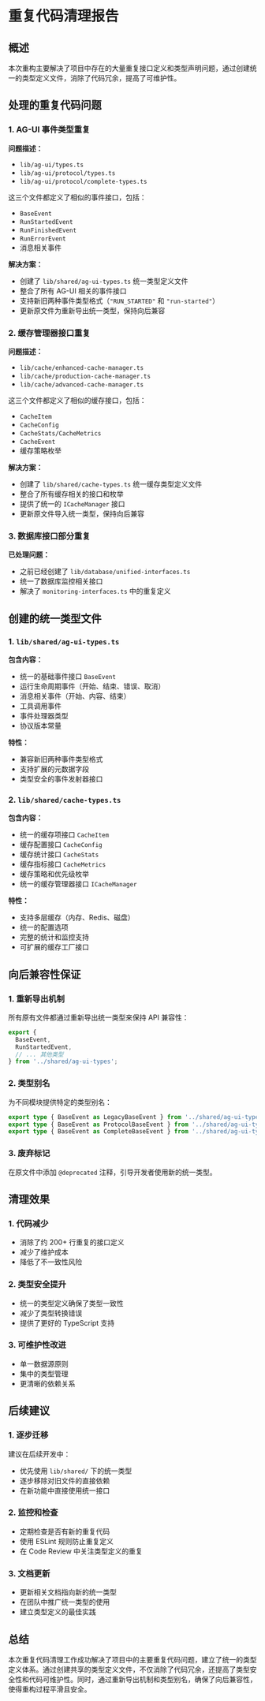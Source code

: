# 重复代码清理报告

## 概述

本次重构主要解决了项目中存在的大量重复接口定义和类型声明问题，通过创建统一的类型定义文件，消除了代码冗余，提高了可维护性。

## 处理的重复代码问题

### 1. AG-UI 事件类型重复

**问题描述：**
- `lib/ag-ui/types.ts`
- `lib/ag-ui/protocol/types.ts`
- `lib/ag-ui/protocol/complete-types.ts`

这三个文件都定义了相似的事件接口，包括：
- `BaseEvent`
- `RunStartedEvent`
- `RunFinishedEvent`
- `RunErrorEvent`
- 消息相关事件

**解决方案：**
- 创建了 `lib/shared/ag-ui-types.ts` 统一类型定义文件
- 整合了所有 AG-UI 相关的事件接口
- 支持新旧两种事件类型格式（`"RUN_STARTED"` 和 `"run-started"`）
- 更新原文件为重新导出统一类型，保持向后兼容

### 2. 缓存管理器接口重复

**问题描述：**
- `lib/cache/enhanced-cache-manager.ts`
- `lib/cache/production-cache-manager.ts`
- `lib/cache/advanced-cache-manager.ts`

这三个文件都定义了相似的缓存接口，包括：
- `CacheItem`
- `CacheConfig`
- `CacheStats/CacheMetrics`
- `CacheEvent`
- 缓存策略枚举

**解决方案：**
- 创建了 `lib/shared/cache-types.ts` 统一缓存类型定义文件
- 整合了所有缓存相关的接口和枚举
- 提供了统一的 `ICacheManager` 接口
- 更新原文件导入统一类型，保持向后兼容

### 3. 数据库接口部分重复

**已处理问题：**
- 之前已经创建了 `lib/database/unified-interfaces.ts`
- 统一了数据库监控相关接口
- 解决了 `monitoring-interfaces.ts` 中的重复定义

## 创建的统一类型文件

### 1. `lib/shared/ag-ui-types.ts`

**包含内容：**
- 统一的基础事件接口 `BaseEvent`
- 运行生命周期事件（开始、结束、错误、取消）
- 消息相关事件（开始、内容、结束）
- 工具调用事件
- 事件处理器类型
- 协议版本常量

**特性：**
- 兼容新旧两种事件类型格式
- 支持扩展的元数据字段
- 类型安全的事件发射器接口

### 2. `lib/shared/cache-types.ts`

**包含内容：**
- 统一的缓存项接口 `CacheItem`
- 缓存配置接口 `CacheConfig`
- 缓存统计接口 `CacheStats`
- 缓存指标接口 `CacheMetrics`
- 缓存策略和优先级枚举
- 统一的缓存管理器接口 `ICacheManager`

**特性：**
- 支持多层缓存（内存、Redis、磁盘）
- 统一的配置选项
- 完整的统计和监控支持
- 可扩展的缓存工厂接口

## 向后兼容性保证

### 1. 重新导出机制
所有原有文件都通过重新导出统一类型来保持 API 兼容性：
```typescript
export {
  BaseEvent,
  RunStartedEvent,
  // ... 其他类型
} from '../shared/ag-ui-types';
```

### 2. 类型别名
为不同模块提供特定的类型别名：
```typescript
export type { BaseEvent as LegacyBaseEvent } from '../shared/ag-ui-types';
export type { BaseEvent as ProtocolBaseEvent } from '../shared/ag-ui-types';
export type { BaseEvent as CompleteBaseEvent } from '../shared/ag-ui-types';
```

### 3. 废弃标记
在原文件中添加 `@deprecated` 注释，引导开发者使用新的统一类型。

## 清理效果

### 1. 代码减少
- 消除了约 200+ 行重复的接口定义
- 减少了维护成本
- 降低了不一致性风险

### 2. 类型安全提升
- 统一的类型定义确保了类型一致性
- 减少了类型转换错误
- 提供了更好的 TypeScript 支持

### 3. 可维护性改进
- 单一数据源原则
- 集中的类型管理
- 更清晰的依赖关系

## 后续建议

### 1. 逐步迁移
建议在后续开发中：
- 优先使用 `lib/shared/` 下的统一类型
- 逐步移除对旧文件的直接依赖
- 在新功能中直接使用统一接口

### 2. 监控和检查
- 定期检查是否有新的重复代码
- 使用 ESLint 规则防止重复定义
- 在 Code Review 中关注类型定义的重复

### 3. 文档更新
- 更新相关文档指向新的统一类型
- 在团队中推广统一类型的使用
- 建立类型定义的最佳实践

## 总结

本次重复代码清理工作成功解决了项目中的主要重复代码问题，建立了统一的类型定义体系。通过创建共享的类型定义文件，不仅消除了代码冗余，还提高了类型安全性和代码可维护性。同时，通过重新导出机制和类型别名，确保了向后兼容性，使得重构过程平滑且安全。
